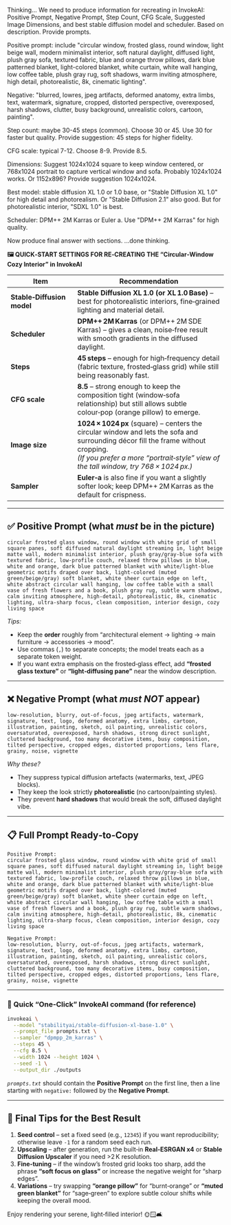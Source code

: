 Thinking...
We need to produce information for recreating in InvokeAI: Positive Prompt, Negative Prompt, Step Count, CFG Scale, Suggested Image Dimensions, and best stable diffusion model and scheduler. Based on description. Provide prompts.

Positive prompt: include "circular window, frosted glass, round window, light beige wall, modern minimalist interior, soft natural daylight, diffused light, plush gray sofa, textured fabric, blue and orange throw pillows, dark blue patterned blanket, light-colored blanket, white curtain, white wall hanging, low coffee table, plush gray rug, soft shadows, warm inviting atmosphere, high detail, photorealistic, 8k, cinematic lighting".

Negative: "blurred, lowres, jpeg artifacts, deformed anatomy, extra limbs, text, watermark, signature, cropped, distorted perspective, overexposed, harsh shadows, clutter, busy background, unrealistic colors, cartoon, painting".

Step count: maybe 30-45 steps (common). Choose 30 or 45. Use 30 for faster but quality. Provide suggestion: 45 steps for higher fidelity.

CFG scale: typical 7-12. Choose 8-9. Provide 8.5.

Dimensions: Suggest 1024x1024 square to keep window centered, or 768x1024 portrait to capture vertical window and sofa. Probably 1024x1024 works. Or 1152x896? Provide suggestion 1024x1024.

Best model: stable diffusion XL 1.0 or 1.0 base, or "Stable Diffusion XL 1.0" for high detail and photorealism. Or "Stable Diffusion 2.1" also good. But for photorealistic interior, "SDXL 1.0" is best.

Scheduler: DPM++ 2M Karras or Euler a. Use "DPM++ 2M Karras" for high quality.

Now produce final answer with sections.
...done thinking.

**🖼️  QUICK‑START SETTINGS FOR RE‑CREATING THE “Circular‑Window Cozy Interior” in InvokeAI**

| Item | Recommendation |
|------|-----------------|
| **Stable‑Diffusion model** | **Stable Diffusion XL 1.0 (or XL 1.0 Base)** – best for photorealistic interiors, fine‑grained lighting and material detail. |
| **Scheduler** | **DPM++ 2M Karras** (or DPM++ 2M SDE Karras) – gives a clean, noise‑free result with smooth gradients in the diffused daylight. |
| **Steps** | **45 steps** – enough for high‑frequency detail (fabric texture, frosted‑glass grid) while still being reasonably fast. |
| **CFG scale** | **8.5** – strong enough to keep the composition tight (window‑sofa relationship) but still allows subtle colour‑pop (orange pillow) to emerge. |
| **Image size** | **1024 × 1024 px** (square) – centers the circular window and lets the sofa and surrounding décor fill the frame without cropping.  <br>*(If you prefer a more “portrait‑style” view of the tall window, try 768 × 1024 px.)* |
| **Sampler** | **Euler‑a** is also fine if you want a slightly softer look; keep DPM++ 2M Karras as the default for crispness. |

---

## ✅  Positive Prompt (what *must* be in the picture)

```
circular frosted glass window, round window with white grid of small square panes, soft diffused natural daylight streaming in, light beige matte wall, modern minimalist interior, plush gray/gray‑blue sofa with textured fabric, low‑profile couch, relaxed throw pillows in blue, white and orange, dark blue patterned blanket with white/light‑blue geometric motifs draped over back, light‑colored (muted green/beige/gray) soft blanket, white sheer curtain edge on left, white abstract circular wall hanging, low coffee table with a small vase of fresh flowers and a book, plush gray rug, subtle warm shadows, calm inviting atmosphere, high‑detail, photorealistic, 8k, cinematic lighting, ultra‑sharp focus, clean composition, interior design, cozy living space
```

*Tips:*  
- Keep the **order** roughly from “architectural element → lighting → main furniture → accessories → mood”.  
- Use commas (`,`) to separate concepts; the model treats each as a separate token weight.  
- If you want extra emphasis on the frosted‑glass effect, add **“frosted glass texture”** or **“light‑diffusing pane”** near the window description.

---

## ❌  Negative Prompt (what *must NOT* appear)

```
low‑resolution, blurry, out‑of‑focus, jpeg artifacts, watermark, signature, text, logo, deformed anatomy, extra limbs, cartoon, illustration, painting, sketch, oil painting, unrealistic colors, oversaturated, overexposed, harsh shadows, strong direct sunlight, cluttered background, too many decorative items, busy composition, tilted perspective, cropped edges, distorted proportions, lens flare, grainy, noise, vignette
```

*Why these?*  
- They suppress typical diffusion artefacts (watermarks, text, JPEG blocks).  
- They keep the look strictly **photorealistic** (no cartoon/painting styles).  
- They prevent **hard shadows** that would break the soft, diffused daylight vibe.

---

## 📋  Full Prompt Ready‑to‑Copy

```
Positive Prompt:
circular frosted glass window, round window with white grid of small square panes, soft diffused natural daylight streaming in, light beige matte wall, modern minimalist interior, plush gray/gray‑blue sofa with textured fabric, low‑profile couch, relaxed throw pillows in blue, white and orange, dark blue patterned blanket with white/light‑blue geometric motifs draped over back, light‑colored (muted green/beige/gray) soft blanket, white sheer curtain edge on left, white abstract circular wall hanging, low coffee table with a small vase of fresh flowers and a book, plush gray rug, subtle warm shadows, calm inviting atmosphere, high‑detail, photorealistic, 8k, cinematic lighting, ultra‑sharp focus, clean composition, interior design, cozy living space

Negative Prompt:
low‑resolution, blurry, out‑of‑focus, jpeg artifacts, watermark, signature, text, logo, deformed anatomy, extra limbs, cartoon, illustration, painting, sketch, oil painting, unrealistic colors, oversaturated, overexposed, harsh shadows, strong direct sunlight, cluttered background, too many decorative items, busy composition, tilted perspective, cropped edges, distorted proportions, lens flare, grainy, noise, vignette
```

---

### 🎯  Quick “One‑Click” InvokeAI command (for reference)

```bash
invokeai \
  --model "stabilityai/stable-diffusion-xl-base-1.0" \
  --prompt_file prompts.txt \
  --sampler "dpmpp_2m_karras" \
  --steps 45 \
  --cfg 8.5 \
  --width 1024 --height 1024 \
  --seed -1 \
  --output_dir ./outputs
```

*`prompts.txt`* should contain the **Positive Prompt** on the first line, then a line starting with `negative:` followed by the **Negative Prompt**.

---

## 📌  Final Tips for the Best Result

1. **Seed control** – set a fixed seed (e.g., `12345`) if you want reproducibility; otherwise leave `-1` for a random seed each run.  
2. **Upscaling** – after generation, run the built‑in **Real‑ESRGAN x4** or **Stable Diffusion Upscaler** if you need >2 K resolution.  
3. **Fine‑tuning** – if the window’s frosted grid looks too sharp, add the phrase **“soft focus on glass”** or increase the negative weight for “sharp edges”.  
4. **Variations** – try swapping **“orange pillow”** for “burnt‑orange” or **“muted green blanket”** for “sage‑green” to explore subtle colour shifts while keeping the overall mood.

Enjoy rendering your serene, light‑filled interior! 🌞🪟🛋️

